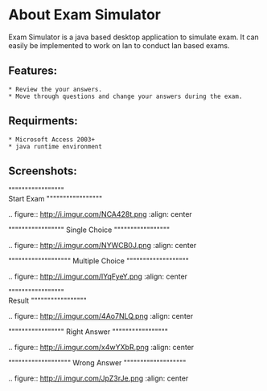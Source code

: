 About Exam Simulator
====================
Exam Simulator is a java based desktop application to simulate exam.
It can easily be implemented to work on lan to conduct lan based exams.

Features:
---------
	* Review the your answers.
	* Move through questions and change your answers during the exam.

Requirments:
------------
	* Microsoft Access 2003+
	* java runtime environment

Screenshots:
------------
"""""""""""""""""  
	Start Exam
"""""""""""""""""  

.. figure:: http://i.imgur.com/NCA428t.png
    :align: center
    
    
"""""""""""""""""
  Single Choice
"""""""""""""""""

.. figure:: http://i.imgur.com/NYWCB0J.png
    :align: center
   

"""""""""""""""""""
  Multiple Choice
"""""""""""""""""""

.. figure:: http://i.imgur.com/lYqFyeY.png
    :align: center

"""""""""""""""""  
	Result
"""""""""""""""""  

.. figure:: http://i.imgur.com/4Ao7NLQ.png
    :align: center
    
    
"""""""""""""""""
  Right Answer
"""""""""""""""""

.. figure:: http://i.imgur.com/x4wYXbR.png
    :align: center
   

"""""""""""""""""""
	Wrong Answer
"""""""""""""""""""

.. figure:: http://i.imgur.com/JpZ3rJe.png
    :align: center